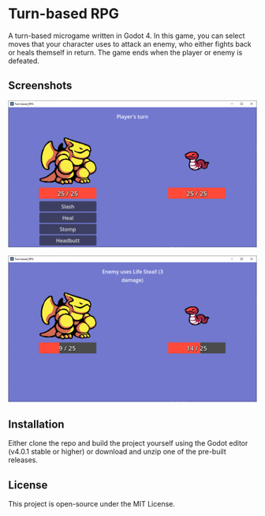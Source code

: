 # Turn-based RPG  

A turn-based microgame written in Godot 4. In this game, you can select moves that your character uses to attack an enemy, 
who either fights back or heals themself in return. The game ends when the player or enemy is defeated.

## Screenshots  

![Screenshot 1](./.github/assets/1.png)  

![Screenshot 2](./.github/assets/2.png)  

## Installation  
Either clone the repo and build the project yourself using the Godot editor (v4.0.1 stable or higher) or download and unzip one of the pre-built releases.  

## License  
This project is open-source under the MIT License.  

